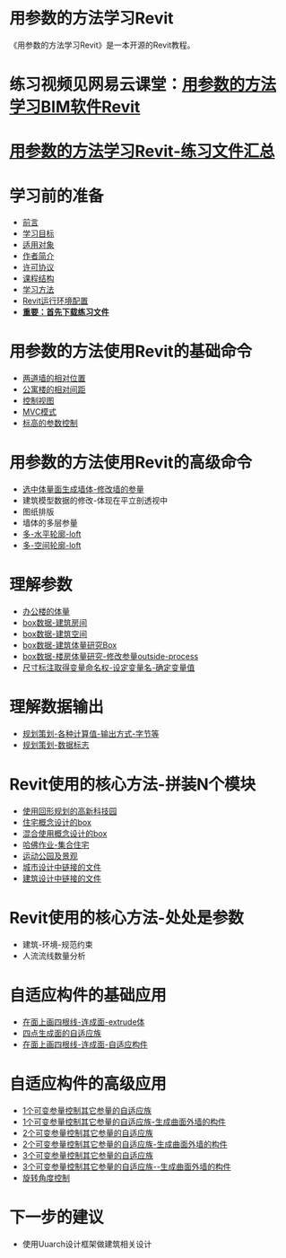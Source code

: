 # 用参数的方法学习Revit #

《用参数的方法学习Revit》是一本开源的Revit教程。

# 练习视频见网易云课堂：[用参数的方法学习BIM软件Revit](http://study.163.com/course/courseMain.htm?courseId=1443006) #

# [用参数的方法学习Revit-练习文件汇总](http://pan.baidu.com/s/1sksRZCp) #

# 学习前的准备 #
- [前言](/chapters/章1-学习前的准备/0-前言.md)
- [学习目标](/chapters/章1-学习前的准备/1.学习目标.md)
- [适用对象](/chapters/章1-学习前的准备/2-适用对象.md)
- [作者简介](/chapters/章1-学习前的准备/3-作者简介.md)
- [许可协议](/chapters/章1-学习前的准备/4-许可协议.md)
- [课程结构](/chapters/章1-学习前的准备/5-课程结构.md)
- [学习方法](/chapters/章1-学习前的准备/6-学习方法.md)
- [Revit运行环境配置](/chapters/章1-学习前的准备/7-Revit运行环境配置.md)
- **[重要：首先下载练习文件](/chapters/章1-学习前的准备/8.重要：首先下载练习文件.md)**

# 用参数的方法使用Revit的基础命令 #
- [两道墙的相对位置](/chapters/章2-用参数的方法使用Revit的基础命令/练习1-两道墙的相对位置.md)
- [公寓楼的相对间距](/chapters/章2-用参数的方法使用Revit的基础命令/练习2-公寓楼的相对间距.md)
- [控制视图](/chapters/章2-用参数的方法使用Revit的基础命令/练习3-控制视图.md)
- [MVC模式](/chapters/章2-用参数的方法使用Revit的基础命令/练习4-MVC模式.md)
- [标高的参数控制](/chapters/章2-用参数的方法使用Revit的基础命令/练习5-标高的参数控制.md)

# 用参数的方法使用Revit的高级命令 #
- [选中体量面生成墙体-修改墙的参量](/chapters/章2-用参数的方法使用Revit的基础命令/练习6-选中体量面生成墙体-修改墙的参量.md)
- 建筑模型数据的修改-体现在平立剖透视中
- 图纸排版
- 墙体的多层参量
- [多-水平轮廓-loft](/chapters/章8-自适应构件的基础应用/练习1-多-水平轮廓-loft.md)
- [多-空间轮廓-loft](/chapters/章8-自适应构件的基础应用/练习2-多-空间轮廓-loft.md)

# 理解参数 #
- [办公楼的体量](/chapters/章4-理解参数/练习1-办公楼的体量.md)
- [box数据-建筑房间](/chapters/章4-理解参数/练习2-box数据-建筑房间.md)
- [box数据-建筑空间](/chapters/章4-理解参数/练习3-box数据-建筑空间.md)
- [box数据-建筑体量研究Box](/chapters/章4-理解参数/练习4-box数据-模型块商铺.md)
- [box数据-楼房体量研究-修改参量outside-process](/chapters/章4-理解参数/练习5-box数据-楼房体量研究-修改参量.md)
- [尺寸标注取得变量命名权-设定变量名-确定变量值](/chapters/章4-理解参数/练习6-尺寸标注取得变量命名权-设定变量名-确定变量值.md)

# 理解数据输出 #
- [规划策划-各种计算值-输出方式-字节等](/chapters/章5-理解数据输出/练习1-规划策划-各种计算值-输出方式-字节等.md)
- [规划策划-数据标志](/chapters/章5-理解数据输出/练习2-规划策划-数据标志.md)

# Revit使用的核心方法-拼装N个模块 #
- [使用回形规划的高新科技园](/chapters/章6-Revit使用的核心方法-拼装N个模块/练习1-使用回形规划的高新科技园.md)
- [住宅概念设计的box](/chapters/章6-Revit使用的核心方法-拼装N个模块/练习2-住宅概念设计的box.md)
- [混合使用概念设计的box](/chapters/章6-Revit使用的核心方法-拼装N个模块/练习3-混合使用概念设计的box.md)
- [哈佛作业-集合住宅](/chapters/章6-Revit使用的核心方法-拼装N个模块/练习4-哈佛作业-集合住宅.md)
- [运动公园及景观](/chapters/章6-Revit使用的核心方法-拼装N个模块/练习5-运动公园及景观.md)
- [城市设计中链接的文件](/chapters/章6-Revit使用的核心方法-拼装N个模块/练习6-城市设计中链接的文件.md)
- [建筑设计中链接的文件](/chapters/章6-Revit使用的核心方法-拼装N个模块/练习7-建筑设计中链接的文件.md)

# Revit使用的核心方法-处处是参数 #
- 建筑-环境-规范约束
- 人流流线数量分析

# 自适应构件的基础应用 #
- [在面上画四根线-连成面-extrude体](/chapters/章8-自适应构件的基础应用/练习3-在面上画四根线-连成面-extrude体.md)
- [四点生成面的自适应族](chapters/章8-自适应构件的基础应用/练习4-四点生成面的自适应族.md)
- [在面上画四根线-连成面-自适应构件](/chapters/章8-自适应构件的基础应用/练习5-在面上画四根线-连成面-自适应构件.md)

# 自适应构件的高级应用 #
- [1个可变参量控制其它参量的自适应族](/chapters/章9-自适应构件的高级应用/练习1-1个可变参量控制其它参量的自适应族.md)
- [1个可变参量控制其它参量的自适应族-生成曲面外墙的构件](/chapters/章9-自适应构件的高级应用/练习2-1个可变参量控制其它参量的自适应族-生成曲面外墙的构件.md)
- [2个可变参量控制其它参量的自适应族](/chapters/章9-自适应构件的高级应用/练习3-2个可变参量控制其它参量的自适应族.md)
- [2个可变参量控制其它参量的自适应族-生成曲面外墙的构件](/chapters/章9-自适应构件的高级应用/练习4-2个可变参量控制其它参量的自适应族-生成曲面外墙的构件.md)
- [3个可变参量控制其它参量的自适应族](/chapters/章9-自适应构件的高级应用/练习5-3个可变参量控制其它参量的自适应族.md)
- [3个可变参量控制其它参量的自适应族--生成曲面外墙的构件](/chapters/章9-自适应构件的高级应用/练习6-3个可变参量控制其它参量的自适应族--生成曲面外墙的构件.md)
- [旋转角度控制](/chapters/章9-自适应构件的高级应用/练习7-旋转角度控制.md)

# 下一步的建议 #
- 使用Uuarch设计框架做建筑相关设计




